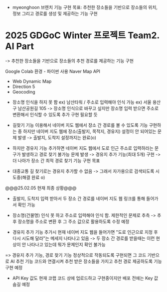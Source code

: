 - myeonghoon 브렌치
  기능 구현 목표: 추천한 장소들을 기반으로 장소들의 위치, 정보 그리고 경로를 생성 및 제공하는 기능 구현
  
# 2025 GDGoC Winter 프로젝트 Team2. AI Part
-> 추천한 장소들을 기반으로 장소들의 추천 경로를 제공하는 기능 구현

Google Colab 환경 - 파이썬 사용
Naver Map API
- Web Dynamic Map
- Direction 5
- Geocoding

* 장소명 인식을 하지 못 함 ex) 남산타워 / 
주소로 입력해야 인식 가능 ex) 서울 용산구 남산공원길 105
-> 장소명 인식으로 바꾸고 싶지만 장소명 입력 받으면 주소로 변환해서 인식할 수 있도록 추가 구현 필요할 듯

* 길찾기 기능 이용해서 네이버 지도 웹에서 장소 간 경로를 볼 수 있도록 기능 구현하는 중
하지만 네이버 지도 웹에 장소(출발지, 목적지, 경유지) 설정이 안 되어있는 문제 발생
-> 출발지, 도착지 설정까지는 완료(o)

* 하지만 경유지 기능 추가하면 네이버 지도 웹에서 도로 인근 주소로 입력하라는 문구가 발생하고 경로 찾기 불가능 문제 발생
-> 경유지 추가 기능(최대 5개) 구현
-> 더 나아가 장소 간 최적 경로 찾기 기능 구현 목표 

* 대중교통 길 찾기로는 경유지 추가할 수 없음 -> 그래서 자가용으로 검색되도록 시도중(해결 완료 o)

@@@25.02.05 현재 최종 상황@@@
- 출발지, 도착지 입력 받아서 두 장소 간 경로를 네이버 지도 웹 링크를 통해 들어가서 확인 가능

* 장소명(건물명) 인식 못 하고 주소로 입력해야 인식 함. 제한적인 문제로 추측
-> 추후 장소명을 주소로 변환 후 그 주소 값으로 활용하도록 수정 예정

* 경유지 추가 기능 추가시 현재 네이버 지도 웹을 들어가면 "도로 인근으로 지정 후 다시 시도해 달라"는 메세지 나타나고 있음
-> 두 장소 간 경로를 받을때는 이런 현상이 안 나타나고 있는데 뭐가 문제인지 확인 불가능

=> 경유지 추가 기능, 경로 찾기 기능 정상적으로 작동되도록 구현되면 그 코드 기반으로 AI 추천 기능 코드와 연결시켜 추천 받은 장소들을 가지고 추천 경로 제공하도록 기능 구현 예정
+ API Key 값도 현재 코랩 코드 상에 업로드하고 구현중이지만 배포 전에는 Key 값 숨길 예정
